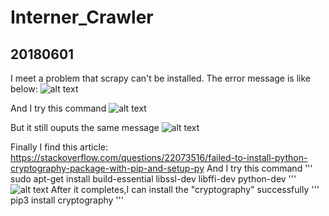 # Interner_Crawler
## 20180601
I meet a problem that scrapy can't be installed.
The error message is like below:
![alt text](https://i.imgur.com/etvQFWg.png)

And I try this command
![alt text](https://i.imgur.com/URixteK.png)

But it still ouputs the same message
![alt text](https://i.imgur.com/etvQFWg.png)

Finally I find this article:
https://stackoverflow.com/questions/22073516/failed-to-install-python-cryptography-package-with-pip-and-setup-py
And I try this command
'''
sudo apt-get install build-essential libssl-dev libffi-dev python-dev
'''
![alt text](https://i.imgur.com/m8DN5su.png)
After it completes,I can install the "cryptography" successfully
'''
pip3 install cryptography
'''
